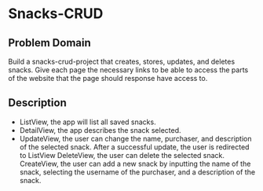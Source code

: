 # Snacks-CRUD

## Problem Domain

Build a snacks-crud-project that creates, stores, updates, and deletes snacks.
 Give each page the necessary links to be able to access the parts of the website that the page should response have access to.


## Description


- ListView, the app will list all saved snacks.
- DetailView, the app describes the snack selected.
- UpdateView, the user can change the name, purchaser, and description of the selected snack. After a successful update, the user is redirected to ListView
DeleteView, the user can delete the selected snack.
CreateView, the user can add a new snack by inputting the name of the snack, selecting the username of the purchaser, and a description of the snack.